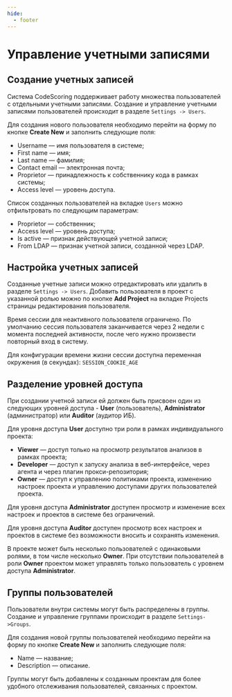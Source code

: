 ```yaml
---
hide:
  - footer
---
```


# Управление учетными записями

## Создание учетных записей

Система CodeScoring поддерживает работу множества пользователей с отдельными учетными записями. Создание и управление учетными записями пользователей происходит в разделе `Settings -> Users`. 

Для создания нового пользователя необходимо перейти на форму по кнопке **Create New** и заполнить следующие поля:

- Username — имя пользователя в системе;
- First name — имя;
- Last name — фамилия;
- Contact email — электронная почта;
- Proprietor — принадлежность к собственнику кода в рамках системы;
- Access level — уровень доступа.

Список созданных пользователей на вкладке `Users` можно отфильтровать по следующим параметрам:

- Proprietor — собственник;
- Access level — уровень доступа; 
- Is active — признак действующей учетной записи;
- From LDAP — признак учетной записи, созданной через LDAP.

## Настройка учетных записей

Созданные учетные записи можно отредактировать или удалить в разделе `Settings -> Users`. Добавить пользователя в проект с указанной ролью можно по кнопке **Add Project** на вкладке Projects страницы редактирования пользователя.

Время сессии для неактивного пользователя ограничено. По умолчанию сессия пользователя заканчивается через 2 недели с момента последней активности, после чего нужно произвести повторный вход в систему.

Для конфигурации времени жизни сессии доступна переменная окружения (в секундах):
`SESSION_COOKIE_AGE` 

## Разделение уровней доступа

При создании учетной записи ей должен быть присвоен один из следующих уровней доступа - **User** (пользователь), **Administrator** (администратор) или **Auditor** (аудитор ИБ).

Для уровня доступа **User** доступно три роли в рамках индивидуального проекта:

- **Viewer** — доступ только на просмотр результатов анализов в рамках проекта;
- **Developer** — доступ к запуску анализа в веб-интерфейсе, через агента и через плагин прокси-репозитория;
- **Owner** — доступ к управлению политиками проекта, изменению настроек проекта и управлению доступами других пользователей проекта.

Для уровня доступа **Administrator** доступен просмотр и изменение всех настроек и проектов в системе без ограничений.

Для уровня доступа **Auditor** доступен просмотр всех настроек и проектов в системе без возможности вносить и сохранять изменения.

В проекте может быть несколько пользователей с одинаковыми ролями, в том числе несколько **Owner**. При отсутствии пользователей в роли **Owner** проектом может управлять только пользователь с уровнем доступа **Administrator**.

## Группы пользователей

Пользователи внутри системы могут быть распределены в группы. Создание и управление группами происходит в разделе `Settings->Groups`. 

Для создания новой группы пользователей необходимо перейти на форму по кнопке **Create New** и заполнить следующие поля:

- Name — название;
- Description — описание.

Группы могут быть добавлены к созданным проектам для более удобного отслеживания пользователей, связанных с проектом.
